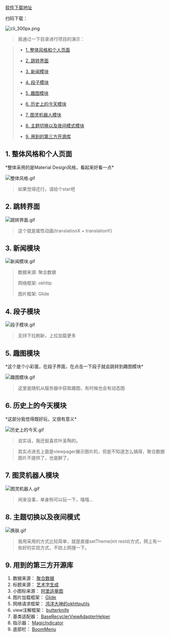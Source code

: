 [软件下载地址](https://github.com/xiaweizi/QNews/raw/master/app-debug.apk)

扫码下载：

![cli_300px.png](http://upload-images.jianshu.io/upload_images/4043475-30d6cf704646eca7.png?imageMogr2/auto-orient/strip%7CimageView2/2/w/1240)




>我通过一下目录进行项目的演示：

> * [1. 整体风格和个人页面](#1)
>
> * [2. 跳转界面](#2)
> 
> * [3. 新闻模块](#3) 
> 
> * [4. 段子模块](#4)
> 
> * [5. 趣图模块](#5)
>
> * [6. 历史上的今天模块](#6)
> 
> * [7. 图灵机器人模块](#7)
> 
> * [8. 主题切换以及夜间模式模块](#8)
> 
> * [9. 用到的第三方开源库](#9)

<h2  id='1'>1. 整体风格和个人页面</h2>
*整体采用的是Material Design风格，看起来好看一点*

![整体风格.gif](http://upload-images.jianshu.io/upload_images/4043475-eb1932393eedabec.gif?imageMogr2/auto-orient/strip)
>如果觉得还行，请给个star吧

<h2  id='2'>2. 跳转界面</h2>

![跳转界面.gif](http://upload-images.jianshu.io/upload_images/4043475-f8fdb6021cf5d558.gif?imageMogr2/auto-orient/strip)
>这个就是属性动画(translationX + translationY)

<h2  id='3'>3. 新闻模块</h2>

![新闻模块.gif](http://upload-images.jianshu.io/upload_images/4043475-19e7b7c64e0989fc.gif?imageMogr2/auto-orient/strip)

>数据来源: 聚合数据
>
>网络框架: okhttp
>
>图片框架: Glide

<h2  id='4'>4. 段子模块 </h2>

![段子模块.gif](http://upload-images.jianshu.io/upload_images/4043475-672753f228c57c18.gif?imageMogr2/auto-orient/strip)
>支持下拉刷新，上拉加载更多

<h2  id='5'>5. 趣图模块 </h2>
*这个是个小彩蛋，在段子界面，在点击一下段子就会跳转到趣图模块*

![趣图模块.gif](http://upload-images.jianshu.io/upload_images/4043475-811a7bef92721664.gif?imageMogr2/auto-orient/strip)
>这里是随机从服务器中获取趣图，有时候也会有动态图

<h2  id='6'>6. 历史上的今天模块 </h2>
*这部分我觉得既好玩，又很有意义*

![历史上的今天.gif](http://upload-images.jianshu.io/upload_images/4043475-2a88baf13919023b.gif?imageMogr2/auto-orient/strip)
>说实话，我还挺喜欢叶圣陶的。

>其实点进去上面是viewpager展示图片的，但是不知道怎么搞得，聚合数据图片不提供了，也是醉了。

<h2  id='7'>7. 图灵机器人模块</h2>

![图灵机器人.gif](http://upload-images.jianshu.io/upload_images/4043475-8858ce0eaeda160f.gif?imageMogr2/auto-orient/strip)
>闲来没事，单身狗可以玩一下，嘻嘻...

<h2  id='8'>8. 主题切换以及夜间模式</h2>

![换肤.gif](http://upload-images.jianshu.io/upload_images/4043475-211cf778e95c0898.gif?imageMogr2/auto-orient/strip)
>我用采用的方式比较简单，就是直接setTheme(int resId)方式，网上有一些好的实现方式，不妨上网搜一下。

<h2  id='9'>9. 用到的第三方开源库</h2>

1. 数据来源： [聚合数据](https://www.juhe.cn/docs)
2. 标题来源： [艺术字生成](http://www.akuziti.com/)
3. 小图标来源： [阿里适量图](http://www.iconfont.cn/)
4. 图片加载框架： [Glide](https://github.com/bumptech/glide)
5. 网络请求框架： [鸿洋大神的okhttputils](https://github.com/hongyangAndroid/okhttputils)
6. view注解框架： [butterknife](https://github.com/JakeWharton/butterknife)
7. 基类适配器： [BaseRecyclerViewAdapterHelper](https://github.com/CymChad/BaseRecyclerViewAdapterHelper)
8. 指示器： [MagicIndicator](https://github.com/hackware1993/MagicIndicator)
9. 底部栏： [BoomMenu](https://github.com/Nightonke/BoomMenu)
